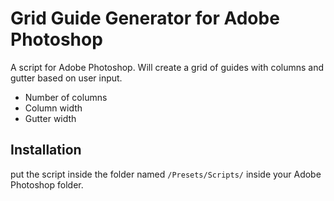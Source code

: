 Grid Guide Generator for Adobe Photoshop
====================

A script for Adobe Photoshop. Will create a grid of guides with columns and gutter based on user input.

* Number of columns
* Column width
* Gutter width

## Installation
put the script inside the folder named `/Presets/Scripts/` inside your Adobe Photoshop folder.
